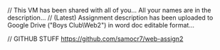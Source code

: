 // This VM has been shared with all of you... All your names are in the description...
// (Latest) Assignment description has been uploaded to Google Drive ("Boys Club\Web2") in word doc editable format...


// GITHUB STUFF
https://github.com/samocr7/web-assign2